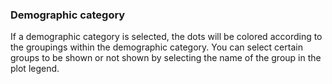 ### Demographic category

If a demographic category is selected, the dots will be colored according to the 
groupings within the demographic category. You can select certain groups to be 
shown or not shown by selecting the name of the group in the plot legend.  

